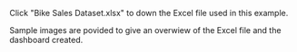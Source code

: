 
Click "Bike Sales Dataset.xlsx" to down the Excel file used in this example.

Sample images are povided to give an overwiew of the Excel file and the dashboard created.
